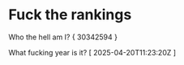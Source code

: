 # Fuck the rankings

Who the hell am I?
{ 30342594 }

What fucking year is it?
[ 2025-04-20T11:23:20Z ]
